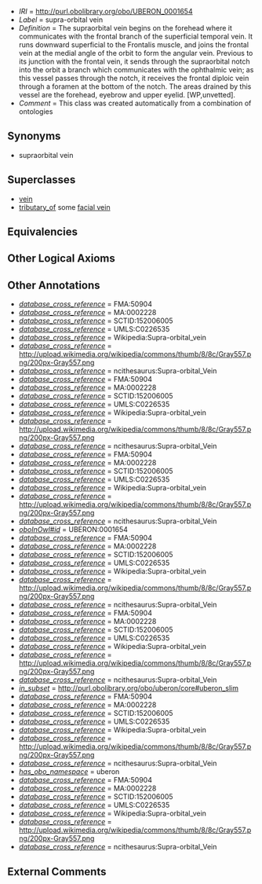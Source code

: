  * *IRI* = http://purl.obolibrary.org/obo/UBERON_0001654
 * *Label* = supra-orbital vein
 * *Definition* = The supraorbital vein begins on the forehead where it communicates with the frontal branch of the superficial temporal vein. It runs downward superficial to the Frontalis muscle, and joins the frontal vein at the medial angle of the orbit to form the angular vein. Previous to its junction with the frontal vein, it sends through the supraorbital notch into the orbit a branch which communicates with the ophthalmic vein; as this vessel passes through the notch, it receives the frontal diploic vein through a foramen at the bottom of the notch. The areas drained by this vessel are the forehead, eyebrow and upper eyelid. [WP,unvetted].
 * *Comment* = This class was created automatically from a combination of ontologies

## Synonyms

 * supraorbital vein

## Superclasses

 * [vein](../../UBERON/38/UBERON_0001638.md)
 * [tributary_of](../../core#tributary/of/core#tributary_of.md) some [facial vein](../../UBERON/53/UBERON_0001653.md)

## Equivalencies


## Other Logical Axioms


## Other Annotations

 * *[database_cross_reference](../../ef/oboInOwl#hasDbXref.md)* = FMA:50904
 * *[database_cross_reference](../../ef/oboInOwl#hasDbXref.md)* = MA:0002228
 * *[database_cross_reference](../../ef/oboInOwl#hasDbXref.md)* = SCTID:152006005
 * *[database_cross_reference](../../ef/oboInOwl#hasDbXref.md)* = UMLS:C0226535
 * *[database_cross_reference](../../ef/oboInOwl#hasDbXref.md)* = Wikipedia:Supra-orbital_vein
 * *[database_cross_reference](../../ef/oboInOwl#hasDbXref.md)* = http://upload.wikimedia.org/wikipedia/commons/thumb/8/8c/Gray557.png/200px-Gray557.png
 * *[database_cross_reference](../../ef/oboInOwl#hasDbXref.md)* = ncithesaurus:Supra-orbital_Vein
 * *[database_cross_reference](../../ef/oboInOwl#hasDbXref.md)* = FMA:50904
 * *[database_cross_reference](../../ef/oboInOwl#hasDbXref.md)* = MA:0002228
 * *[database_cross_reference](../../ef/oboInOwl#hasDbXref.md)* = SCTID:152006005
 * *[database_cross_reference](../../ef/oboInOwl#hasDbXref.md)* = UMLS:C0226535
 * *[database_cross_reference](../../ef/oboInOwl#hasDbXref.md)* = Wikipedia:Supra-orbital_vein
 * *[database_cross_reference](../../ef/oboInOwl#hasDbXref.md)* = http://upload.wikimedia.org/wikipedia/commons/thumb/8/8c/Gray557.png/200px-Gray557.png
 * *[database_cross_reference](../../ef/oboInOwl#hasDbXref.md)* = ncithesaurus:Supra-orbital_Vein
 * *[database_cross_reference](../../ef/oboInOwl#hasDbXref.md)* = FMA:50904
 * *[database_cross_reference](../../ef/oboInOwl#hasDbXref.md)* = MA:0002228
 * *[database_cross_reference](../../ef/oboInOwl#hasDbXref.md)* = SCTID:152006005
 * *[database_cross_reference](../../ef/oboInOwl#hasDbXref.md)* = UMLS:C0226535
 * *[database_cross_reference](../../ef/oboInOwl#hasDbXref.md)* = Wikipedia:Supra-orbital_vein
 * *[database_cross_reference](../../ef/oboInOwl#hasDbXref.md)* = http://upload.wikimedia.org/wikipedia/commons/thumb/8/8c/Gray557.png/200px-Gray557.png
 * *[database_cross_reference](../../ef/oboInOwl#hasDbXref.md)* = ncithesaurus:Supra-orbital_Vein
 * *[oboInOwl#id](../../id/oboInOwl#id.md)* = UBERON:0001654
 * *[database_cross_reference](../../ef/oboInOwl#hasDbXref.md)* = FMA:50904
 * *[database_cross_reference](../../ef/oboInOwl#hasDbXref.md)* = MA:0002228
 * *[database_cross_reference](../../ef/oboInOwl#hasDbXref.md)* = SCTID:152006005
 * *[database_cross_reference](../../ef/oboInOwl#hasDbXref.md)* = UMLS:C0226535
 * *[database_cross_reference](../../ef/oboInOwl#hasDbXref.md)* = Wikipedia:Supra-orbital_vein
 * *[database_cross_reference](../../ef/oboInOwl#hasDbXref.md)* = http://upload.wikimedia.org/wikipedia/commons/thumb/8/8c/Gray557.png/200px-Gray557.png
 * *[database_cross_reference](../../ef/oboInOwl#hasDbXref.md)* = ncithesaurus:Supra-orbital_Vein
 * *[database_cross_reference](../../ef/oboInOwl#hasDbXref.md)* = FMA:50904
 * *[database_cross_reference](../../ef/oboInOwl#hasDbXref.md)* = MA:0002228
 * *[database_cross_reference](../../ef/oboInOwl#hasDbXref.md)* = SCTID:152006005
 * *[database_cross_reference](../../ef/oboInOwl#hasDbXref.md)* = UMLS:C0226535
 * *[database_cross_reference](../../ef/oboInOwl#hasDbXref.md)* = Wikipedia:Supra-orbital_vein
 * *[database_cross_reference](../../ef/oboInOwl#hasDbXref.md)* = http://upload.wikimedia.org/wikipedia/commons/thumb/8/8c/Gray557.png/200px-Gray557.png
 * *[database_cross_reference](../../ef/oboInOwl#hasDbXref.md)* = ncithesaurus:Supra-orbital_Vein
 * *[in_subset](../../et/oboInOwl#inSubset.md)* = http://purl.obolibrary.org/obo/uberon/core#uberon_slim
 * *[database_cross_reference](../../ef/oboInOwl#hasDbXref.md)* = FMA:50904
 * *[database_cross_reference](../../ef/oboInOwl#hasDbXref.md)* = MA:0002228
 * *[database_cross_reference](../../ef/oboInOwl#hasDbXref.md)* = SCTID:152006005
 * *[database_cross_reference](../../ef/oboInOwl#hasDbXref.md)* = UMLS:C0226535
 * *[database_cross_reference](../../ef/oboInOwl#hasDbXref.md)* = Wikipedia:Supra-orbital_vein
 * *[database_cross_reference](../../ef/oboInOwl#hasDbXref.md)* = http://upload.wikimedia.org/wikipedia/commons/thumb/8/8c/Gray557.png/200px-Gray557.png
 * *[database_cross_reference](../../ef/oboInOwl#hasDbXref.md)* = ncithesaurus:Supra-orbital_Vein
 * *[has_obo_namespace](../../ce/oboInOwl#hasOBONamespace.md)* = uberon
 * *[database_cross_reference](../../ef/oboInOwl#hasDbXref.md)* = FMA:50904
 * *[database_cross_reference](../../ef/oboInOwl#hasDbXref.md)* = MA:0002228
 * *[database_cross_reference](../../ef/oboInOwl#hasDbXref.md)* = SCTID:152006005
 * *[database_cross_reference](../../ef/oboInOwl#hasDbXref.md)* = UMLS:C0226535
 * *[database_cross_reference](../../ef/oboInOwl#hasDbXref.md)* = Wikipedia:Supra-orbital_vein
 * *[database_cross_reference](../../ef/oboInOwl#hasDbXref.md)* = http://upload.wikimedia.org/wikipedia/commons/thumb/8/8c/Gray557.png/200px-Gray557.png
 * *[database_cross_reference](../../ef/oboInOwl#hasDbXref.md)* = ncithesaurus:Supra-orbital_Vein

## External Comments

